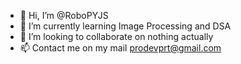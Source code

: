 - 👋 Hi, I’m @RoboPYJS
- 🌱 I’m currently learning Image Processing and DSA
- 💞️ I’m looking to collaborate on nothing actually
- 📫 Contact me on my mail prodevprt@gmail.com

<!---
RoboPYJS/RoboPYJS is a ✨ special ✨ repository because its `README.md` (this file) appears on your GitHub profile.
You can click the Preview link to take a look at your changes.
--->
